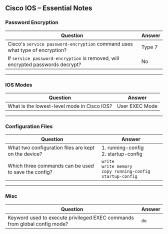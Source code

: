 ## Cisco IOS – Essential Notes

### Password Encryption

| **Question**                                                                 | **Answer**     |
|------------------------------------------------------------------------------|----------------|
| Cisco's `service password-encryption` command uses what type of encryption? | Type 7         |
| If `service password-encryption` is removed, will encrypted passwords decrypt? | No           |

---

### IOS Modes

| **Question**                                | **Answer**          |
|---------------------------------------------|---------------------|
| What is the lowest-level mode in Cisco IOS? | User EXEC Mode      |

---

### Configuration Files

| **Question**                                         | **Answer**                                |
|------------------------------------------------------|-------------------------------------------|
| What two configuration files are kept on the device? | 1. running-config<br>2. startup-config     |
| Which three commands can be used to save the config? | `write`<br>`write memory`<br>`copy running-config startup-config` |

---

### Misc

| **Question**                                                               | **Answer** |
|----------------------------------------------------------------------------|------------|
| Keyword used to execute privileged EXEC commands from global config mode? | `do`       |
